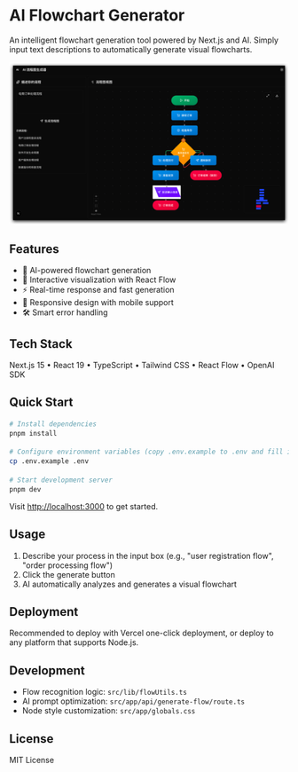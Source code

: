 # AI Flowchart Generator

An intelligent flowchart generation tool powered by Next.js and AI. Simply input text descriptions to automatically generate visual flowcharts.

![](./public/flows.png)

## Features

- 🤖 AI-powered flowchart generation
- 🎨 Interactive visualization with React Flow
- ⚡ Real-time response and fast generation
- 📱 Responsive design with mobile support
- 🛠 Smart error handling

## Tech Stack

Next.js 15 • React 19 • TypeScript • Tailwind CSS • React Flow • OpenAI SDK

## Quick Start

```bash
# Install dependencies
pnpm install

# Configure environment variables (copy .env.example to .env and fill in your API key)
cp .env.example .env

# Start development server
pnpm dev
```

Visit [http://localhost:3000](http://localhost:3000) to get started.

## Usage

1. Describe your process in the input box (e.g., "user registration flow", "order processing flow")
2. Click the generate button
3. AI automatically analyzes and generates a visual flowchart

## Deployment

Recommended to deploy with Vercel one-click deployment, or deploy to any platform that supports Node.js.

## Development

- Flow recognition logic: `src/lib/flowUtils.ts`
- AI prompt optimization: `src/app/api/generate-flow/route.ts`
- Node style customization: `src/app/globals.css`

## License

MIT License
